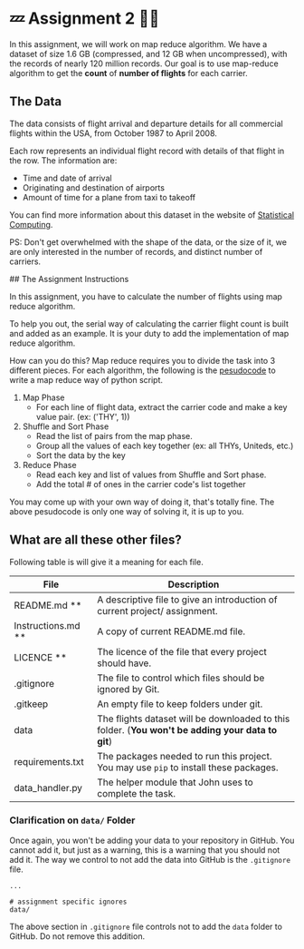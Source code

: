# :zzz: Assignment 2 :dancers::volcano:

In this assignment, we will work on map reduce algorithm. We have a dataset of size 1.6 GB (compressed, and 12 GB when uncompressed), with the records of nearly 120 million records. Our goal is to use map-reduce algorithm to get the **count** of **number of flights** for each carrier.

## The Data
The data consists of flight arrival and departure details for all commercial flights within the USA, from October 1987 to April 2008. 

Each row represents an individual flight record with details of that flight in the row. The information are:

- Time and date of arrival
- Originating and destination of airports
- Amount of time for a plane from taxi to takeoff

You can find more information about this dataset in the website of [Statistical Computing](http://stat-computing.org/dataexpo/2009/).

PS: Don't get overwhelmed with the shape of the data, or the size of it, we are only interested in the number of records, and distinct number of carriers.

## The Assignment Instructions

In this assignment, you have to calculate the number of flights using map reduce algorithm. 

To help you out, the serial way of calculating the carrier flight count is built and added as an example. It is your duty to add the implementation of map reduce algorithm. 

How can you do this? Map reduce requires you to divide the task into 3 different pieces. For each algorithm, the following is the [pesudocode](https://en.wikipedia.org/wiki/Pseudocode) to write a map reduce way of python script.

1. Map Phase
    - For each line of flight data, extract the carrier code and make a key value pair. (ex: ('THY', 1))
2. Shuffle and Sort Phase
    - Read the list of pairs from the map phase.
    - Group all the values of each key together (ex: all THYs, Uniteds, etc.)
    - Sort the data by the key
3. Reduce Phase
    - Read each key and list of values from Shuffle and Sort phase.
    - Add the total # of ones in the carrier code's list together

You may come up with your own way of doing it, that's totally fine. The above pesudocode is only one way of solving it, it is up to you.

## What are all these other files?

Following table is will give it a meaning for each file.

File                | Description 
-------             | ----------- 
README.md **        | A descriptive file to give an introduction of current project/ assignment. 
Instructions.md **  | A copy of current README.md file. 
LICENCE **          | The licence of the file that every project should have.
.gitignore          | The file to control which files should be ignored by Git.
.gitkeep            | An empty file to keep folders under git.
data                | The flights dataset will be downloaded to this folder. (**You won't be adding your data to git**)
requirements.txt    | The packages needed to run this project. You may use `pip` to install these packages.
data_handler.py     | The helper module that John uses to complete the task.

### Clarification on `data/` Folder

Once again, you won't be adding your data to your repository in GitHub. You cannot add it, but just as a warning, this is a warning that you should not add it. The way we control to not add the data into GitHub is the `.gitignore` file. 

``` .gitignore
...

# assignment specific ignores
data/
```

The above section in `.gitignore` file controls not to add the `data` folder to GitHub. Do not remove this addition.